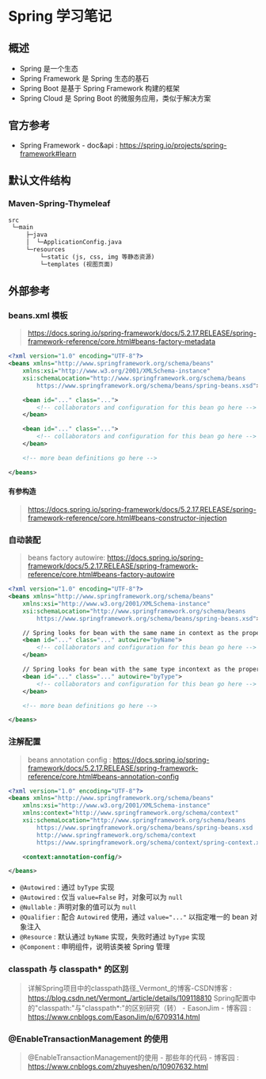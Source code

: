 # Spring 学习笔记

## 概述

- Spring 是一个生态
- Spring Framework 是 Spring 生态的基石
- Spring Boot 是基于 Spring Framework 构建的框架
- Spring Cloud 是 Spring Boot 的微服务应用，类似于解决方案

## 官方参考

- Spring Framework - doc&api : <https://spring.io/projects/spring-framework#learn>

## 默认文件结构

### Maven-Spring-Thymeleaf

```xml
src
 └─main
     ├─java
     │  └─ApplicationConfig.java
     └─resources
         └─static (js, css, img 等静态资源)
         └─templates (视图页面)
```

## 外部参考

### beans.xml 模板

> <https://docs.spring.io/spring-framework/docs/5.2.17.RELEASE/spring-framework-reference/core.html#beans-factory-metadata>

```xml
<?xml version="1.0" encoding="UTF-8"?>
<beans xmlns="http://www.springframework.org/schema/beans"
    xmlns:xsi="http://www.w3.org/2001/XMLSchema-instance"
    xsi:schemaLocation="http://www.springframework.org/schema/beans
        https://www.springframework.org/schema/beans/spring-beans.xsd">

    <bean id="..." class="...">  
        <!-- collaborators and configuration for this bean go here -->
    </bean>

    <bean id="..." class="...">
        <!-- collaborators and configuration for this bean go here -->
    </bean>

    <!-- more bean definitions go here -->

</beans>
```

#### 有参构造

> <https://docs.spring.io/spring-framework/docs/5.2.17.RELEASE/spring-framework-reference/core.html#beans-constructor-injection>

### 自动装配

> beans factory autowire: <https://docs.spring.io/spring-framework/docs/5.2.17.RELEASE/spring-framework-reference/core.html#beans-factory-autowire>

```xml
<?xml version="1.0" encoding="UTF-8"?>
<beans xmlns="http://www.springframework.org/schema/beans"
    xmlns:xsi="http://www.w3.org/2001/XMLSchema-instance"
    xsi:schemaLocation="http://www.springframework.org/schema/beans
        https://www.springframework.org/schema/beans/spring-beans.xsd">

    // Spring looks for bean with the same name in context as the property that need to be autowired.
    <bean id="..." class="..." autowire="byName">  
        <!-- collaborators and configuration for this bean go here -->
    </bean>

    // Spring looks for bean with the same type incontext as the property that need to be autowired.
    <bean id="..." class="..." autowire="byType">
        <!-- collaborators and configuration for this bean go here -->
    </bean>

    <!-- more bean definitions go here -->

</beans>
```

### 注解配置

> beans annotation config : <https://docs.spring.io/spring-framework/docs/5.2.17.RELEASE/spring-framework-reference/core.html#beans-annotation-config>

```xml
<?xml version="1.0" encoding="UTF-8"?>
<beans xmlns="http://www.springframework.org/schema/beans"
    xmlns:xsi="http://www.w3.org/2001/XMLSchema-instance"
    xmlns:context="http://www.springframework.org/schema/context"
    xsi:schemaLocation="http://www.springframework.org/schema/beans
        https://www.springframework.org/schema/beans/spring-beans.xsd
        http://www.springframework.org/schema/context
        https://www.springframework.org/schema/context/spring-context.xsd">

    <context:annotation-config/>

</beans>
```

- `@Autowired` : 通过 `byType` 实现
- `@Autowired` : 仅当 `value=False` 时，对象可以为 `null`
- `@Nullable` : 声明对象的值可以为 `null`
- `@Qualifier` : 配合 `Autowired` 使用，通过 `value="..."` 以指定唯一的 bean 对象注入
- `@Resource` : 默认通过 `byName` 实现，失败时通过 `byType` 实现
- `@Component` : 申明组件，说明该类被 Spring 管理

### classpath 与 classpath* 的区别

> 详解Spring项目中的classpath路径_Vermont_的博客-CSDN博客 : <https://blog.csdn.net/Vermont_/article/details/109118810>
> Spring配置中的"classpath:"与"classpath*:"的区别研究（转） - EasonJim - 博客园 : <https://www.cnblogs.com/EasonJim/p/6709314.html>

### @EnableTransactionManagement 的使用

> @EnableTransactionManagement的使用 - 那些年的代码 - 博客园 : <https://www.cnblogs.com/zhuyeshen/p/10907632.html>
